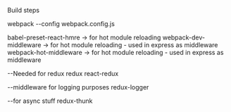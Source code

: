 Build steps

webpack --config webpack.config.js

babel-preset-react-hmre -> for hot module reloading
webpack-dev-middleware -> for hot module reloading - used in express as middleware
webpack-hot-middleware -> for hot module reloading - used in express as middleware



--Needed for redux
redux
react-redux

--middleware for logging purposes
redux-logger


--for async stuff
redux-thunk